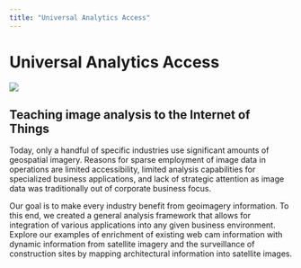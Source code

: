 ```yaml
---
title: "Universal Analytics Access"
---
```


# Universal Analytics Access

![](https://cdn.datafloq.com/blog_pictures/Analyzing-the-Internet-of-Things.jpg)

## Teaching image analysis to the Internet of Things

Today, only a handful of specific industries use significant amounts of geospatial imagery. Reasons for sparse employment of image data in operations are limited accessibility, limited analysis capabilities for specialized business applications, and lack of strategic attention as image data was traditionally out of corporate business focus.

Our goal is to make every industry benefit from geoimagery information. To this end, we created a general analysis framework that allows for integration of various applications into any given business environment. Explore our examples of enrichment of existing web cam information with dynamic information from satellite imagery and the surveillance of construction sites by mapping architectural information into satellite images.
